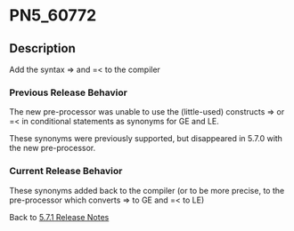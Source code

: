 # PN5_60772

<PageHeader />

## Description

Add the syntax =&gt; and =&lt; to the compiler

### Previous Release Behavior

The new pre-processor was unable to use the (little-used) constructs =&gt; or =&lt; in conditional statements as synonyms for GE and LE.

These synonyms were previously supported, but disappeared in 5.7.0 with the new pre-processor.

### Current Release Behavior

These synonyms added back to the compiler (or to be more precise, to the pre-processor which converts =&gt; to GE and =&lt; to LE)

Back to [5.7.1 Release Notes](./../README.md)

  
<PageFooter />
